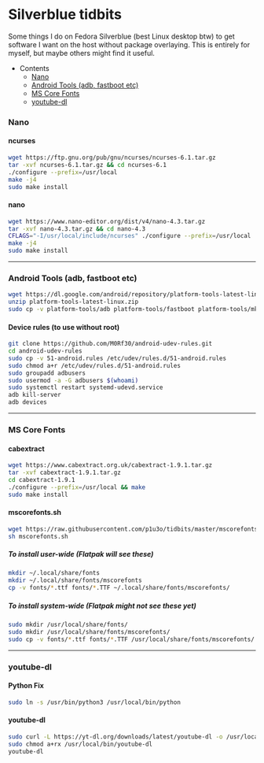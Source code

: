 # Silverblue tidbits
Some things I do on Fedora Silverblue (best Linux desktop btw) to get software I want on the host without package overlaying. This is entirely for myself, but maybe others might find it useful.

- Contents
  - [Nano](#nano)
  - [Android Tools (adb, fastboot etc)](#android-tools-adb-fastboot-etc)
  - [MS Core Fonts](#ms-core-fonts)
  - [youtube-dl](#youtube-dl)

### Nano

#### ncurses

```bash
wget https://ftp.gnu.org/pub/gnu/ncurses/ncurses-6.1.tar.gz
tar -xvf ncurses-6.1.tar.gz && cd ncurses-6.1
./configure --prefix=/usr/local
make -j4
sudo make install
```

#### nano
```bash
wget https://www.nano-editor.org/dist/v4/nano-4.3.tar.gz
tar -xvf nano-4.3.tar.gz && cd nano-4.3
CFLAGS="-I/usr/local/include/ncurses" ./configure --prefix=/usr/local
make -j4
sudo make install
```
---

### Android Tools (adb, fastboot etc)

```bash
wget https://dl.google.com/android/repository/platform-tools-latest-linux.zip
unzip platform-tools-latest-linux.zip
sudo cp -v platform-tools/adb platform-tools/fastboot platform-tools/mke2fs* platform-tools/e2fsdroid /usr/local/bin
```

#### Device rules (to use without root)

```bash
git clone https://github.com/M0Rf30/android-udev-rules.git
cd android-udev-rules
sudo cp -v 51-android.rules /etc/udev/rules.d/51-android.rules
sudo chmod a+r /etc/udev/rules.d/51-android.rules
sudo groupadd adbusers
sudo usermod -a -G adbusers $(whoami)
sudo systemctl restart systemd-udevd.service
adb kill-server
adb devices
```
---

### MS Core Fonts

#### cabextract
```bash
wget https://www.cabextract.org.uk/cabextract-1.9.1.tar.gz
tar -xvf cabextract-1.9.1.tar.gz
cd cabextract-1.9.1
./configure --prefix=/usr/local && make
sudo make install
```

#### mscorefonts.sh

```bash
wget https://raw.githubusercontent.com/p1u3o/tidbits/master/mscorefonts.sh
sh mscorefonts.sh
```
##### To install user-wide (Flatpak will see these)
```bash
mkdir ~/.local/share/fonts
mkdir ~/.local/share/fonts/mscorefonts
cp -v fonts/*.ttf fonts/*.TTF ~/.local/share/fonts/mscorefonts/
```
##### To install system-wide (Flatpak might not see these yet)
```bash
sudo mkdir /usr/local/share/fonts/
sudo mkdir /usr/local/share/fonts/mscorefonts/
sudo cp -v fonts/*.ttf fonts/*.TTF /usr/local/share/fonts/mscorefonts/
```
---

### youtube-dl

#### Python Fix
```bash
sudo ln -s /usr/bin/python3 /usr/local/bin/python
```
#### youtube-dl
```bash
sudo curl -L https://yt-dl.org/downloads/latest/youtube-dl -o /usr/local/bin/youtube-dl
sudo chmod a+rx /usr/local/bin/youtube-dl
youtube-dl
```

